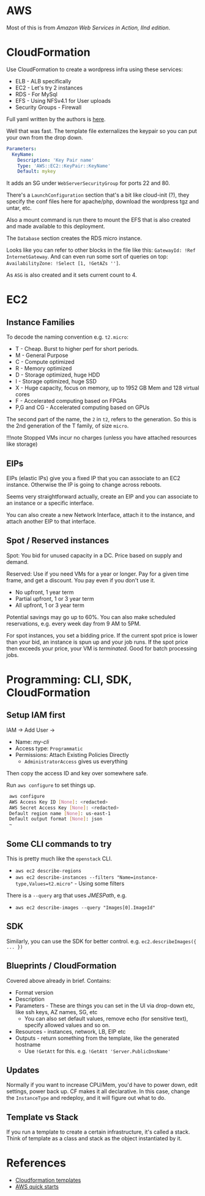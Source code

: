 # AWS

Most of this is from *Amazon Web Services in Action, IInd edition*.

# CloudFormation

Use CloudFormation to create a wordpress infra using these services:

- ELB - ALB specifically
- EC2 - Let's try 2 instances
- RDS - For MySql
- EFS - Using NFSv4.1 for User uploads
- Security Groups - Firewall

Full yaml written by the authors is [here](https://s3.amazonaws.com/awsinaction-code2/chapter02/template.yaml).

Well that was fast. The template file externalizes the keypair so you can put
your own from the drop down.

```yaml
Parameters:
  KeyName:
    Description: 'Key Pair name'
    Type: 'AWS::EC2::KeyPair::KeyName'
    Default: mykey
```

It adds an SG under `WebServerSecurityGroup` for ports 22 and 80.

There's a `LaunchConfiguration` section that's a bit like cloud-init (?), they
specify the conf files here for apache/php, download the wordpress tgz and
untar, etc.

Also a mount command is run there to mount the EFS that is also created and
made available to this deployment.

The `Database` section creates the RDS micro instance.

Looks like you can refer to other blocks in the file like this: `GatewayId:
!Ref InternetGateway`. And can even run some sort of queries on top:
`AvailabilityZone: !Select [1, !GetAZs '']`.

As `ASG` is also created and it sets current count to 4.

# EC2

## Instance Families

To decode the naming convention e.g. `t2.micro`:

- T - Cheap. Burst to higher perf for short periods.
- M - General Purpose
- C - Compute optimized
- R - Memory optimized
- D - Storage optimized, huge HDD
- I - Storage optimized, huge SSD
- X - Huge capacity, focus on memory, up to 1952 GB Mem and 128 virtual cores
- F - Accelerated computing based on FPGAs
- P,G and CG - Accelerated computing based on GPUs

The second part of the name, the `2` in `t2`, refers to the
generation. So this is the 2nd generation of the T family, of
size `micro`.

!!!note
    Stopped VMs incur no charges (unless you have attached resources like storage)
  
## EIPs

EIPs (elastic IPs) give you a fixed IP that you can associate to an EC2
instance. Otherwise the IP is going to change across reboots.

Seems very straightforward actually, create an EIP and you can associate to an
instance or a specific interface.

You can also create a new Network Interface, attach it to the instance, and
attach another EIP to that interface.

## Spot / Reserved instances

Spot: You bid for unused capacity in a DC. Price based on supply and demand.

Reserved: Use if you need VMs for a year or longer. Pay for a given time frame,
and get a discount. You pay even if you don't use it.

- No upfront, 1 year term
- Partial upfront, 1 or 3 year term
- All upfront, 1 or 3 year term

Potential savings may go up to 60%. You can also make scheduled reservations,
e.g. every week day from 9 AM to 5PM.

For spot instances, you set a bidding price. If the current spot price is lower
than your bid, an instance is spun up and your job runs. If the spot price then
exceeds your price, your VM is *terminated*. Good for batch processing jobs.

# Programming: CLI, SDK, CloudFormation

## Setup IAM first

IAM -> Add User -> 

- Name: *my-cli*
- Access type: `Programmatic`
- Permissions: Attach Existing Policies Directly
  - `AdministratorAccess` gives us everything

Then copy the access ID and key over somewhere safe.

Run `aws configure` to set things up.

```bash
 aws configure
 AWS Access Key ID [None]: <redacted>
 AWS Secret Access Key [None]: <redacted>
 Default region name [None]: us-east-1
 Default output format [None]: json
 ~
```

## Some CLI commands to try

This is pretty much like the `openstack` CLI.

- `aws ec2 describe-regions`
- `aws ec2 describe-instances --filters "Name=instance-type,Values=t2.micro"` - Using some filters

There is a `--query` arg that uses *JMESPath*, e.g.

- `aws ec2 describe-images --query "Images[0].ImageId"`

## SDK

Similarly, you can use the SDK for better control. e.g. `ec2.describeImages({ ... })`

## Blueprints / CloudFormation

Covered above already in brief. Contains:

- Format version
- Description
- Parameters - These are things you can set in the UI via drop-down etc, like ssh keys, AZ names, SG, etc
  - You can also set default values, remove echo (for sensitive text), specify allowed values and so on.
- Resources - instances, network, LB, EIP etc
- Outputs - return something from the template, like the generated hostname
  - Use `!GetAtt` for this. e.g. `!GetAtt 'Server.PublicDnsName'`

## Updates

Normally if you want to increase CPU/Mem, you'd have to power down, edit
settings, power back up. CF makes it all declarative. In this case, change the
`InstanceType` and redeploy, and it will figure out what to do.

## Template vs Stack

If you run a template to create a certain infrastructure, it's called a stack.
Think of template as a class and stack as the object instantiated by it.

# References

- [Cloudformation templates](https://github.com/widdix/aws-cf-templates)
- [AWS quick starts](https://aws.amazon.com/quickstart/?solutions-all.sort-by=item.additionalFields.sortDate&solutions-all.sort-order=desc&awsf.filter-tech-category=*all&awsf.filter-industry=*all&awsf.filter-content-type=*all)

